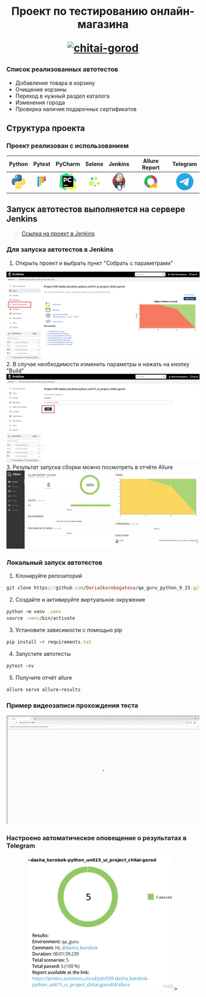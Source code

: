 <h1 align="center">Проект по тестированию онлайн-магазина 
<p align="center">
<a href="https://www.chitai-gorod.ru/" target="_blank">
<img src="https://upload.wikimedia.org/wikipedia/commons/3/3a/%D0%A7%D0%B8%D1%82%D0%B0%D0%B9-%D0%B3%D0%BE%D1%80%D0%BE%D0%B4.jpg" 
alt="chitai-gorod" width="340" height="164"> </a> 
</p></h1>

### Список реализованных автотестов
- Добавление товара в корзину
- Очищение корзины
- Переход в нужный раздел каталога
- Изменения города
- Проверка наличия подарочных сертификатов

## Структура проекта
### Проект реализован с использованием
|                                   Python                                    |                                   Pytest                                    |                                  PyCharm                                  |                               Selene                               |                                    Jenkins                                    |                           Allure Report                            |                                Telegram                                |
|:---------------------------------------------------------------------------:|:---------------------------------------------------------------------------:|:-------------------------------------------------------------------------:|:------------------------------------------------------------------:|:-----------------------------------------------------------------------------:|:------------------------------------------------------------------:|:----------------------------------------------------------------------:|
| <img src="/images/python-original.svg" alt="Python" width="45" height="45"> | <img src="/images/pytest-original.svg" alt="Pytest" width="45" height="45"> | <img src="/images/PyCharm_Icon.svg" alt="Pycharm" width="45" height="45"> | <img src="/images/selene.png" alt="Selene" width="45" height="45"> | <img src="/images/jenkins-original.svg" alt="Jenkins" width="45" height="45"> | <img src="/images/allure.png" alt="Allure" width="45" height="45"> | <img src="/images/telegram.svg" alt="Telegram" width="45" height="45"> |

## Запуск автотестов выполняется на сервере Jenkins
> <a target="_blank" href="https://jenkins.autotests.cloud/job/C09-dasha_korobok-python_unit15_ui_project_chitai-gorod/">Ссылка на проект в Jenkins</a>

### Для запуска автотестов в Jenkins
1. Открыть проект и выбрать пункт "Собрать с параметрами"
<img src="/images/screenshots/jenkins_step1.png">
2. В случае необходимости изменить параметры и нажать на кнопку "Build"
<img src="/images/screenshots/jenkins_step2.png">
3. Результат запуска сборки можно посмотреть в отчёте Allure
<img src="/images/screenshots/allure_step3.png">

### Локальный запуск автотестов
1. Клонируйте репозиторий
  ```ruby
  git clone https://github.com/DariaSkorobogatova/qa_guru_python_9_15.git
  ```
2. Создайте и активируйте виртуальное окружение
  ```ruby
  python -m venv .venv
  source .venv/bin/activate
  ```
3. Установите зависимости с помощью pip
  ```ruby
  pip install -r requirements.txt
  ```
4. Запустите автотесты 
  ```ruby
  pytest -sv
  ```
5. Получите отчёт allure
  ```ruby
  allure serve allure-results
  ``` 

### Пример видеозаписи прохождения теста
<img src="/images/screenshots/test.gif" alt="Test example">

### Настроено автоматическое оповещение о результатах в Telegram
<p align="center">
<img src="/images/screenshots/telegram_alert.png" alt="Telegram alert" width="380" height="350">>
</p>
